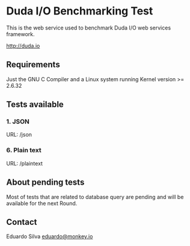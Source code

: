 # Duda I/O Benchmarking Test

This is the web service used to benchmark Duda I/O web services framework.

http://duda.io

## Requirements

Just the GNU C Compiler and a Linux system running Kernel version >= 2.6.32

## Tests available

### 1. JSON

URL: /json

### 6. Plain text

URL: /plaintext

## About pending tests

Most of tests that are related to database query are pending and will be available for the next Round.

## Contact

Eduardo Silva <eduardo@monkey.io>

